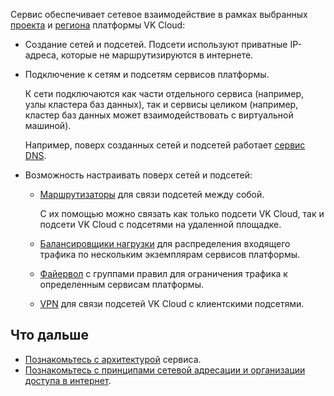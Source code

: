 Сервис обеспечивает сетевое взаимодействие в рамках выбранных [проекта](../../../../base/account/concepts/projects) и [региона](../../../../base/account/concepts/regions) платформы VK Cloud:

- Создание сетей и подсетей. Подсети используют приватные IP-адреса, которые не маршрутизируются в интернете.

- Подключение к сетям и подсетям сервисов платформы.

  К сети подключаются как части отдельного сервиса (например, узлы кластера баз данных), так и сервисы целиком (например, кластер баз данных может взаимодействовать с виртуальной машиной).

  Например, поверх созданных сетей и подсетей работает [сервис DNS](../../../dns).

- Возможность настраивать поверх сетей и подсетей:

  - [Маршрутизаторы](../router) для связи подсетей между собой.

    С их помощью можно связать как только подсети VK Cloud, так и подсети VK Cloud с подсетями на удаленной площадке.

  - [Балансировщики нагрузки](../load-balancer) для распределения входящего трафика по нескольким экземплярам сервисов платформы.
  - [Файервол](../traffic-limiting/) с группами правил для ограничения трафика к определенным сервисам платформы.
  - [VPN](../vpn) для связи подсетей VK Cloud с клиентскими подсетями.

## Что дальше

- [Познакомьтесь с архитектурой](../architecture) сервиса.
- [Познакомьтесь с принципами сетевой адресации и организации доступа в интернет](../ips-and-inet).
